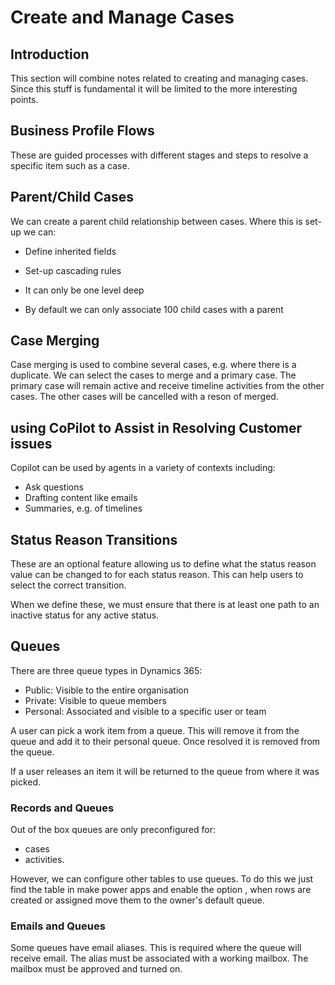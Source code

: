 # Create and Manage Cases

## Introduction

This section will combine notes related to creating and managing cases. Since
this stuff is fundamental it will be limited to the more interesting points.

## Business Profile Flows

These are guided processes with different stages and steps to resolve a specific
item such as a case.

## Parent/Child Cases

We can create a parent child relationship between cases. Where this is set-up
we can:

- Define inherited fields
- Set-up cascading rules

- It can only be one level deep
- By default we can only associate 100 child cases with a parent

## Case Merging

Case merging is used to combine several cases, e.g. where there is a duplicate.
We can select the cases to merge and a primary case. The primary case will
remain active and receive timeline activities from the other cases. The other
cases will be cancelled with a reson of merged.

## using CoPilot to Assist in Resolving Customer issues

Copilot can be used by agents in a variety of contexts including:

- Ask questions
- Drafting content like emails
- Summaries, e.g. of timelines

## Status Reason Transitions

These are an optional feature allowing us to define what the status reason value
can be changed to for each status reason. This can help users to select the
correct transition.

When we define these, we must ensure that there is at least one path to an
inactive status for any active status.

## Queues

There are three queue types in Dynamics 365:

- Public: Visible to the entire organisation
- Private: Visible to queue members
- Personal: Associated and visible to a specific user or team

A user can pick a work item from a queue. This will remove it from the queue and
add it to their personal queue. Once resolved it is removed from the queue.

If a user releases an item it will be returned to the queue from where it was
picked.

### Records and Queues

Out of the box queues are only preconfigured for:

- cases
- activities.

However, we can configure other tables to use queues. To do this we just find
the table in make power apps and enable the option , when rows are created or
assigned move them to the owner's default queue.

### Emails and Queues

Some queues have email aliases. This is required where the queue will receive
email. The alias must be associated with a working mailbox. The mailbox must be
approved and turned on.
